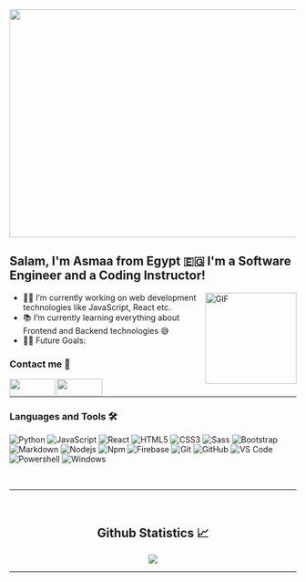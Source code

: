

<img src="https://s9.gifyu.com/images/SFG4S.gif" width="1200px" height="400px">

## Salam, I'm Asmaa from Egypt 🇪🇬  I'm a Software Engineer and a Coding Instructor!

<img align="right" alt="GIF" height="160px" margin-top="20px" src="https://media.giphy.com/media/du3J3cXyzhj75IOgvA/giphy.gif" />


- 👨‍💻 I’m currently working on web development technologies like JavaScript, React etc.
- 📚 I’m currently learning everything about Frontend and Backend technologies 😅
- 💪🏼 Future Goals:



### Contact me 📝


<a href="https://www.linkedin.com/in/asmaahamdy/"> <img align="left" margin-right="10px" height="30px" width="80px" src="https://i.pinimg.com/originals/de/b4/6f/deb46f02a59e3b3a2aa58fac16290d63.gif" /></a>
<a href=mailto:asmahamdym@gmail.com> <img align="left" height="30px" width="80px" src="https://camo.githubusercontent.com/bab48f1d0cd96cc4ac0e744d9afa7bc82fa163a206819924ac59f9ba74624d64/68747470733a2f2f692e70696e696d672e636f6d2f6f726967696e616c732f31642f34362f64642f31643436646461356239396366316139316131653233373766623934386233362e676966" /></a>


<br />

---

### Languages and Tools 🛠 

![Python](http://img.shields.io/badge/-Python-3776AB?style=flat-square&logo=python&logoColor=ffffff)
![JavaScript](https://img.shields.io/badge/-JavaScript-%23F7DF1C?style=flat-square&logo=javascript&logoColor=000000&labelColor=%23F7DF1C&color=%23FFCE5A)
![React](https://img.shields.io/badge/-React-61DAFB?style=flat-square&logo=react&logoColor=ffffff)
![HTML5](https://img.shields.io/badge/-HTML5-%23E44D27?style=flat-square&logo=html5&logoColor=ffffff)
![CSS3](https://img.shields.io/badge/-CSS3-%231572B6?style=flat-square&logo=css3)
![Sass](https://img.shields.io/badge/-Sass-%23CC6699?style=flat-square&logo=sass&logoColor=ffffff)
![Bootstrap](https://img.shields.io/badge/-Bootstrap-563D7C?style=flat-square&logo=Bootstrap)
![Markdown](https://img.shields.io/badge/-Markdown-000000?style=flat-square&logo=markdown)
![Nodejs](https://img.shields.io/badge/-Nodejs-339933?style=flat-square&logo=Node.js&logoColor=ffffff)
![Npm](https://img.shields.io/badge/-npm-CB3837?style=flat-square&logo=npm)
![Firebase](https://img.shields.io/badge/-Firebase-FFCA28?style=flat-square&logo=firebase&logoColor=ffffff)
![Git](https://img.shields.io/badge/-Git-%23F05032?style=flat-square&logo=git&logoColor=%23ffffff)
![GitHub](https://img.shields.io/badge/-GitHub-181717?style=flat-square&logo=github)
![VS Code](http://img.shields.io/badge/-VS%20Code-007ACC?style=flat-square&logo=visual-studio-code&logoColor=ffffff)
![Powershell](http://img.shields.io/badge/-Powershell-5391FE?style=flat-square&logo=powershell&logoColor=ffffff)
![Windows](http://img.shields.io/badge/-Windows-0078D6?style=flat-square&logo=windows&logoColor=ffffff)

<br/>

---

<br/>

  <h2 align="center"> Github Statistics 📈 </h2>
  
  <div align="center"> 
    <a href="">
      <img align="center" src="https://github-readme-stats.vercel.app/api/top-langs/?username=asmaaHamdym&theme=react&line_height=40&hide=css"/>
    </a>
</div
  
<br/>

---


